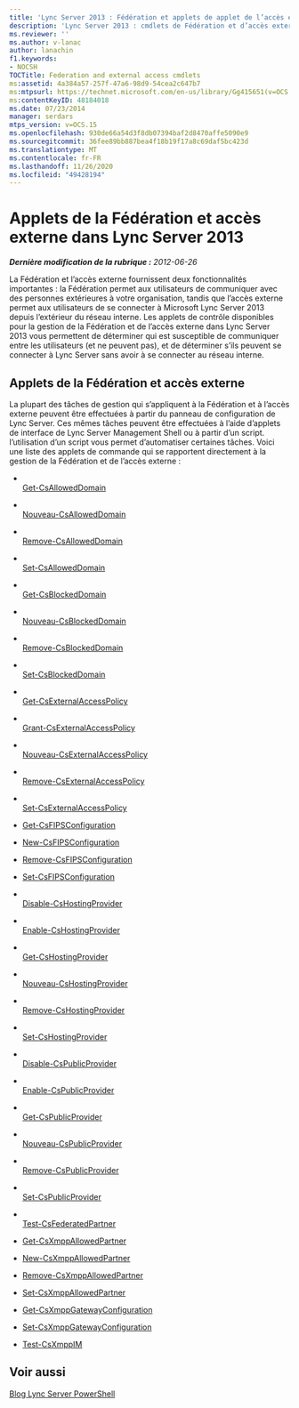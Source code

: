 ```yaml
---
title: 'Lync Server 2013 : Fédération et applets de applet de l’accès externe'
description: 'Lync Server 2013 : cmdlets de Fédération et d’accès externe.'
ms.reviewer: ''
ms.author: v-lanac
author: lanachin
f1.keywords:
- NOCSH
TOCTitle: Federation and external access cmdlets
ms:assetid: 4a384a57-257f-47a6-98d9-54cea2c647b7
ms:mtpsurl: https://technet.microsoft.com/en-us/library/Gg415651(v=OCS.15)
ms:contentKeyID: 48184018
ms.date: 07/23/2014
manager: serdars
mtps_version: v=OCS.15
ms.openlocfilehash: 930de66a54d3f8db07394baf2d8470affe5090e9
ms.sourcegitcommit: 36fee89bb887bea4f18b19f17a8c69daf5bc423d
ms.translationtype: MT
ms.contentlocale: fr-FR
ms.lasthandoff: 11/26/2020
ms.locfileid: "49428194"
---
```

# <a name="federation-and-external-access-cmdlets-in-lync-server-2013"></a>Applets de la Fédération et accès externe dans Lync Server 2013

<div data-xmlns="http://www.w3.org/1999/xhtml">

<div class="topic" data-xmlns="http://www.w3.org/1999/xhtml" data-msxsl="urn:schemas-microsoft-com:xslt" data-cs="https://msdn.microsoft.com/">

<div data-asp="https://msdn2.microsoft.com/asp">



</div>

<div id="mainSection">

<div id="mainBody">

<span> </span>

_**Dernière modification de la rubrique :** 2012-06-26_

La Fédération et l’accès externe fournissent deux fonctionnalités importantes : la Fédération permet aux utilisateurs de communiquer avec des personnes extérieures à votre organisation, tandis que l’accès externe permet aux utilisateurs de se connecter à Microsoft Lync Server 2013 depuis l’extérieur du réseau interne. Les applets de contrôle disponibles pour la gestion de la Fédération et de l’accès externe dans Lync Server 2013 vous permettent de déterminer qui est susceptible de communiquer entre les utilisateurs (et ne peuvent pas), et de déterminer s’ils peuvent se connecter à Lync Server sans avoir à se connecter au réseau interne.

<div>

## <a name="federation-and-external-access-cmdlets"></a>Applets de la Fédération et accès externe

La plupart des tâches de gestion qui s’appliquent à la Fédération et à l’accès externe peuvent être effectuées à partir du panneau de configuration de Lync Server. Ces mêmes tâches peuvent être effectuées à l’aide d’applets de interface de Lync Server Management Shell ou à partir d’un script. l’utilisation d’un script vous permet d’automatiser certaines tâches. Voici une liste des applets de commande qui se rapportent directement à la gestion de la Fédération et de l’accès externe :

  - <span></span>  
    [Get-CsAllowedDomain](https://technet.microsoft.com/library/Gg398164(v=OCS.15))

  - <span></span>  
    [Nouveau-CsAllowedDomain](https://technet.microsoft.com/library/Gg398628(v=OCS.15))

  - <span></span>  
    [Remove-CsAllowedDomain](https://technet.microsoft.com/library/Gg398913(v=OCS.15))

  - <span></span>  
    [Set-CsAllowedDomain](https://technet.microsoft.com/library/Gg398931(v=OCS.15))

<!-- end list -->

  - <span></span>  
    [Get-CsBlockedDomain](https://technet.microsoft.com/library/Gg398424(v=OCS.15))

  - <span></span>  
    [Nouveau-CsBlockedDomain](https://technet.microsoft.com/library/Gg398822(v=OCS.15))

  - <span></span>  
    [Remove-CsBlockedDomain](https://technet.microsoft.com/library/Gg425832(v=OCS.15))

  - <span></span>  
    [Set-CsBlockedDomain](https://technet.microsoft.com/library/Gg398090(v=OCS.15))

<!-- end list -->

  - <span></span>  
    [Get-CsExternalAccessPolicy](https://technet.microsoft.com/library/Gg425805(v=OCS.15))

  - <span></span>  
    [Grant-CsExternalAccessPolicy](https://technet.microsoft.com/library/Gg425942(v=OCS.15))

  - <span></span>  
    [Nouveau-CsExternalAccessPolicy](https://technet.microsoft.com/library/Gg398441(v=OCS.15))

  - <span></span>  
    [Remove-CsExternalAccessPolicy](https://technet.microsoft.com/library/Gg399057(v=OCS.15))

  - <span></span>  
    [Set-CsExternalAccessPolicy](https://technet.microsoft.com/library/Gg398916(v=OCS.15))

<!-- end list -->

  - [Get-CsFIPSConfiguration](https://technet.microsoft.com/library/JJ204904(v=OCS.15))

  - [New-CsFIPSConfiguration](https://technet.microsoft.com/library/JJ205114(v=OCS.15))

  - [Remove-CsFIPSConfiguration](https://technet.microsoft.com/library/JJ205201(v=OCS.15))

  - [Set-CsFIPSConfiguration](https://technet.microsoft.com/library/JJ205084(v=OCS.15))

<!-- end list -->

  - <span></span>  
    [Disable-CsHostingProvider](https://technet.microsoft.com/library/Gg398481(v=OCS.15))

  - <span></span>  
    [Enable-CsHostingProvider](https://technet.microsoft.com/library/Gg398166(v=OCS.15))

  - <span></span>  
    [Get-CsHostingProvider](https://technet.microsoft.com/library/Gg413078(v=OCS.15))

  - <span></span>  
    [Nouveau-CsHostingProvider](https://technet.microsoft.com/library/Gg398490(v=OCS.15))

  - <span></span>  
    [Remove-CsHostingProvider](https://technet.microsoft.com/library/Gg425809(v=OCS.15))

  - <span></span>  
    [Set-CsHostingProvider](https://technet.microsoft.com/library/Gg398532(v=OCS.15))

<!-- end list -->

  - <span></span>  
    [Disable-CsPublicProvider](https://technet.microsoft.com/library/Gg398984(v=OCS.15))

  - <span></span>  
    [Enable-CsPublicProvider](https://technet.microsoft.com/library/Gg398780(v=OCS.15))

  - <span></span>  
    [Get-CsPublicProvider](https://technet.microsoft.com/library/Gg412945(v=OCS.15))

  - <span></span>  
    [Nouveau-CsPublicProvider](https://technet.microsoft.com/library/Gg398161(v=OCS.15))

  - <span></span>  
    [Remove-CsPublicProvider](https://technet.microsoft.com/library/Gg412906(v=OCS.15))

  - <span></span>  
    [Set-CsPublicProvider](https://technet.microsoft.com/library/Gg413087(v=OCS.15))

<!-- end list -->

  - <span></span>  
    [Test-CsFederatedPartner](https://technet.microsoft.com/library/Gg398281(v=OCS.15))

<!-- end list -->

  - [Get-CsXmppAllowedPartner](https://technet.microsoft.com/library/JJ204981(v=OCS.15))

  - [New-CsXmppAllowedPartner](https://technet.microsoft.com/library/JJ204631(v=OCS.15))

  - [Remove-CsXmppAllowedPartner](https://technet.microsoft.com/library/JJ205055(v=OCS.15))

  - [Set-CsXmppAllowedPartner](https://technet.microsoft.com/library/JJ204686(v=OCS.15))

<!-- end list -->

  - [Get-CsXmppGatewayConfiguration](https://technet.microsoft.com/library/JJ204869(v=OCS.15))

  - [Set-CsXmppGatewayConfiguration](https://technet.microsoft.com/library/JJ204769(v=OCS.15))

<!-- end list -->

  - [Test-CsXmppIM](https://technet.microsoft.com/library/JJ205423(v=OCS.15))

</div>

<div>

## <a name="see-also"></a>Voir aussi


[Blog Lync Server PowerShell](https://go.microsoft.com/fwlink/p/?linkid=203150)  
  

</div>

</div>

<span> </span>

</div>

</div>

</div>

